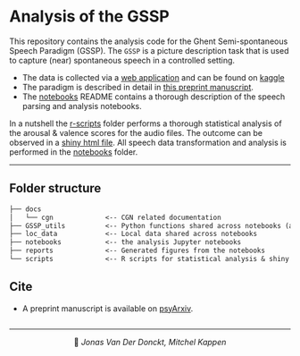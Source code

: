 # Analysis of the GSSP

This repository contains the analysis code for the Ghent Semi-spontaneous Speech Paradigm (GSSP).
The `GSSP` is a picture description task that is used to capture (near) spontaneous speech in a controlled setting.

- The data is collected via a [web application](https://github.com/predict-idlab/gssp_web_app) and can be found on [kaggle](https://www.kaggle.com/datasets/jonvdrdo/gssp-web-app-data)
- The paradigm is described in detail in [this preprint manuscript](TODO).
- The [notebooks](notebooks/README.md) README contains a thorough description of the speech parsing and analysis notebooks.


In a nutshell the [r-scripts](scripts/) folder performs a thorough statistical analysis of the arousal & valence scores for the audio files.
The outcome can be observed in a [shiny html file](scripts/1.2_FactorAnalysis.pdf).
All speech data transformation and analysis is performed in the [notebooks](notebooks/README.md) folder.


---
## Folder structure

```txt
├── docs
│   └── cgn             <-- CGN related documentation
├── GSSP_utils          <-- Python functions shared across notebooks (and CGN parsing)
├── loc_data            <-- Local data shared across notebooks
├── notebooks           <-- the analysis Jupyter notebooks
├── reports             <-- Generated figures from the notebooks
└── scripts             <-- R scripts for statistical analysis & shiny app
```
## Cite

- A preprint manuscript is available on [psyArxiv](TODO).

```bibtex

```

---

<p align="center">
👤 <i>Jonas Van Der Donckt, Mitchel Kappen</i>
</p>
